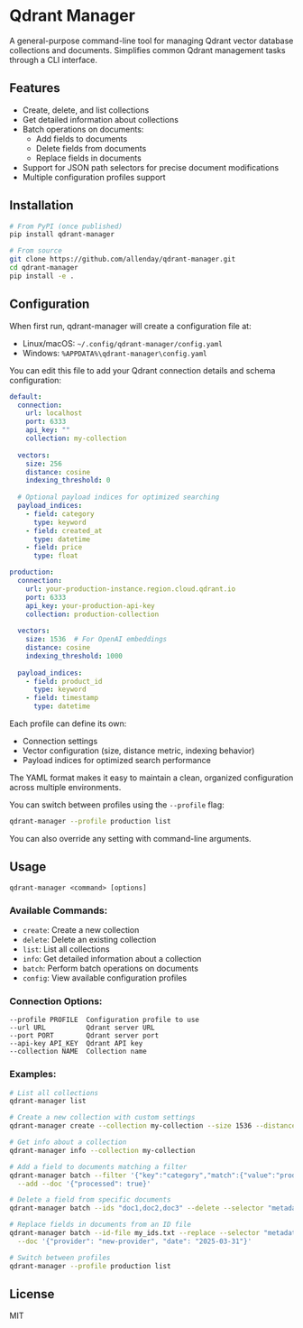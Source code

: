 # Qdrant Manager

A general-purpose command-line tool for managing Qdrant vector database collections and documents. Simplifies common Qdrant management tasks through a CLI interface.

## Features

- Create, delete, and list collections
- Get detailed information about collections
- Batch operations on documents:
  - Add fields to documents
  - Delete fields from documents
  - Replace fields in documents
- Support for JSON path selectors for precise document modifications
- Multiple configuration profiles support

## Installation

```bash
# From PyPI (once published)
pip install qdrant-manager

# From source
git clone https://github.com/allenday/qdrant-manager.git
cd qdrant-manager
pip install -e .
```

## Configuration

When first run, qdrant-manager will create a configuration file at:
- Linux/macOS: `~/.config/qdrant-manager/config.yaml`
- Windows: `%APPDATA%\qdrant-manager\config.yaml`

You can edit this file to add your Qdrant connection details and schema configuration:

```yaml
default:
  connection:
    url: localhost
    port: 6333
    api_key: ""
    collection: my-collection
  
  vectors:
    size: 256
    distance: cosine
    indexing_threshold: 0
  
  # Optional payload indices for optimized searching
  payload_indices:
    - field: category
      type: keyword
    - field: created_at
      type: datetime
    - field: price
      type: float

production:
  connection:
    url: your-production-instance.region.cloud.qdrant.io
    port: 6333
    api_key: your-production-api-key
    collection: production-collection
  
  vectors:
    size: 1536  # For OpenAI embeddings
    distance: cosine
    indexing_threshold: 1000
  
  payload_indices:
    - field: product_id
      type: keyword
    - field: timestamp
      type: datetime
```

Each profile can define its own:
- Connection settings 
- Vector configuration (size, distance metric, indexing behavior)
- Payload indices for optimized search performance

The YAML format makes it easy to maintain a clean, organized configuration across multiple environments.

You can switch between profiles using the `--profile` flag:

```bash
qdrant-manager --profile production list
```

You can also override any setting with command-line arguments.

## Usage

```
qdrant-manager <command> [options]
```

### Available Commands:

- `create`: Create a new collection
- `delete`: Delete an existing collection
- `list`: List all collections
- `info`: Get detailed information about a collection
- `batch`: Perform batch operations on documents
- `config`: View available configuration profiles

### Connection Options:

```
--profile PROFILE  Configuration profile to use
--url URL          Qdrant server URL
--port PORT        Qdrant server port
--api-key API_KEY  Qdrant API key
--collection NAME  Collection name
```

### Examples:

```bash
# List all collections
qdrant-manager list

# Create a new collection with custom settings
qdrant-manager create --collection my-collection --size 1536 --distance euclid

# Get info about a collection
qdrant-manager info --collection my-collection

# Add a field to documents matching a filter
qdrant-manager batch --filter '{"key":"category","match":{"value":"product"}}' \
  --add --doc '{"processed": true}'

# Delete a field from specific documents
qdrant-manager batch --ids "doc1,doc2,doc3" --delete --selector "metadata.temp_data"

# Replace fields in documents from an ID file
qdrant-manager batch --id-file my_ids.txt --replace --selector "metadata.source" \
  --doc '{"provider": "new-provider", "date": "2025-03-31"}'

# Switch between profiles
qdrant-manager --profile production list
```

## License

MIT